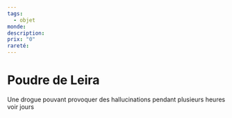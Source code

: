 ```yaml
---
tags:
  - objet
monde: 
description: 
prix: "0"
rareté:
---
```

# Poudre de Leira
Une drogue pouvant provoquer des hallucinations pendant plusieurs heures voir jours